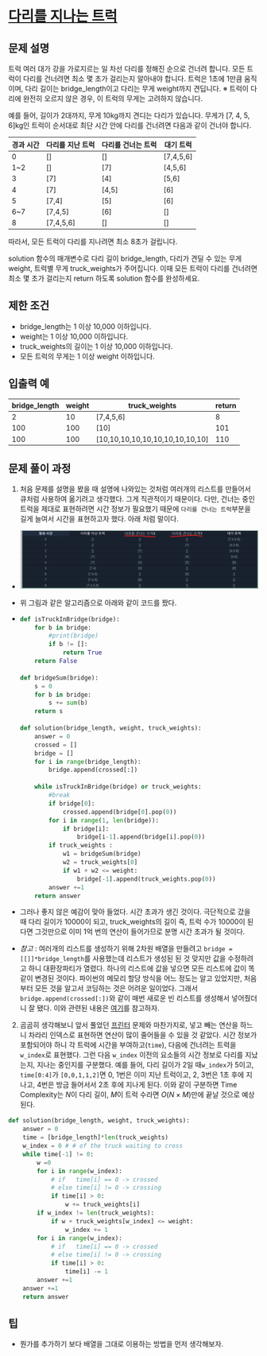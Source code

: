 # [다리를 지나는 트럭](https://programmers.co.kr/learn/courses/30/lessons/42583)

## 문제 설명

트럭 여러 대가 강을 가로지르는 일 차선 다리를 정해진 순으로 건너려 합니다. 모든 트럭이 다리를 건너려면 최소 몇 초가 걸리는지 알아내야 합니다. 트럭은 1초에 1만큼 움직이며, 다리 길이는 bridge_length이고 다리는 무게 weight까지 견딥니다.
※ 트럭이 다리에 완전히 오르지 않은 경우, 이 트럭의 무게는 고려하지 않습니다.

예를 들어, 길이가 2대까지, 무게 10kg까지 견디는 다리가 있습니다. 무게가 [7, 4, 5, 6]kg인 트럭이 순서대로 최단 시간 안에 다리를 건너려면 다음과 같이 건너야 합니다.

| 경과 시간 | 다리를 지난 트럭 | 다리를 건너는 트럭 | 대기 트럭 |
| --------- | ---------------- | ------------------ | --------- |
| 0         | []               | []                 | [7,4,5,6] |
| 1~2       | []               | [7]                | [4,5,6]   |
| 3         | [7]              | [4]                | [5,6]     |
| 4         | [7]              | [4,5]              | [6]       |
| 5         | [7,4]            | [5]                | [6]       |
| 6~7       | [7,4,5]          | [6]                | []        |
| 8         | [7,4,5,6]        | []                 | []        |

따라서, 모든 트럭이 다리를 지나려면 최소 8초가 걸립니다.

solution 함수의 매개변수로 다리 길이 bridge_length, 다리가 견딜 수 있는 무게 weight, 트럭별 무게 truck_weights가 주어집니다. 이때 모든 트럭이 다리를 건너려면 최소 몇 초가 걸리는지 return 하도록 solution 함수를 완성하세요.

## 제한 조건

- bridge_length는 1 이상 10,000 이하입니다.
- weight는 1 이상 10,000 이하입니다.
- truck_weights의 길이는 1 이상 10,000 이하입니다.
- 모든 트럭의 무게는 1 이상 weight 이하입니다.

## 입출력 예

| bridge_length | weight | truck_weights                   | return |
| ------------- | ------ | ------------------------------- | ------ |
| 2             | 10     | [7,4,5,6]                       | 8      |
| 100           | 100    | [10]                            | 101    |
| 100           | 100    | [10,10,10,10,10,10,10,10,10,10] | 110    |

## 문제 풀이 과정

1.  처음 문제를 설명을 봤을 때 설명에 나와있는 것처럼 여러개의 리스트를 만들어서 큐처럼 사용하여 옮기려고 생각했다. 그게 직관적이기 때문이다. 다만, 건너는 중인 트럭을 제대로 표현하려면 시간 정보가 필요했기 때문에 `다리를 건너는 트럭`부분을 길게 늘여서 시간을 표현하고자 했다. 아래 처럼 말이다.

   - ![1548772768632](assets/1548772768632.png)

   - 위 그림과 같은 알고리즘으로 아래와 같이 코드를 짰다. 

   - ```python
     def isTruckInBridge(bridge):
         for b in bridge:
             #print(bridge)
             if b != []:
                 return True
         return False
     
     def bridgeSum(bridge):
         s = 0
         for b in bridge:
             s += sum(b)
         return s
     
     def solution(bridge_length, weight, truck_weights):
         answer = 0
         crossed = []
         bridge = []
         for i in range(bridge_length):
             bridge.append(crossed[:])
         
         while isTruckInBridge(bridge) or truck_weights:
             #break
             if bridge[0]:
                 crossed.append(bridge[0].pop(0))
             for i in range(1, len(bridge)):
                 if bridge[i]:
                     bridge[i-1].append(bridge[i].pop(0))
             if truck_weights :
                 w1 = bridgeSum(bridge)
                 w2 = truck_weights[0]            
                 if w1 + w2 <= weight:
                     bridge[-1].append(truck_weights.pop(0))
             answer +=1 
         return answer
     
     ```

   - 그러나 좋지 않은 예감이 맞아 들었다. 시간 초과가 생긴 것이다. 극단적으로 갔을 때 다리 길이가 10000이 되고, truck_weights의 길이 즉, 트럭 수가 10000이 된다면 그것만으로 이미 1억 번의 연산이 들어가므로 분명 시간 초과가 될 것이다.

   - *참고* : 여러개의 리스트를 생성하기 위해 2차원 배열을 만들려고 `bridge = [[]]*bridge_length`를 사용했는데 리스트가 생성된 된 것 맞지만 값을 수정하려고 하니 대환장파티가 열렸다. 하나의 리스트에 값을 넣으면 모든 리스트에 값이 똑같이 변경된 것이다. 파이썬의 메모리 할당 방식을 어느 정도는 알고 있었지만, 처음부터 모든 것을 알고서 코딩하는 것은 어려운 일이었다. 그래서 `bridge.append(crossed[:])`와 같이 매번 새로운 빈 리스트를 생성해서 넣어줬더니 잘 됐다. 이와 관련된 내용은 [여기](https://suwoni-codelab.com/python%20%EA%B8%B0%EB%B3%B8/2018/03/02/Python-Basic-copy/)를 참고하자.

2. 곰곰히 생각해보니 앞서 풀었던 [프린터](프린터.md) 문제와 마찬가지로, 넣고 빼는 연산을 하느니 차라리 인덱스로 표현하면 연산이 많이 줄어들을 수 있을 것 같았다. 시간 정보가 포함되어야 하니 각 트럭에 시간을 부여하고(`time`), 다음에 건너려는 트럭을 `w_index`로 표현했다. 그런 다음 `w_index` 이전의 요소들의 시간 정보로 다리를 지났는지, 지나는 중인지를 구분했다. 예를 들어, 다리 길이가 2일 때`w_index`가 5이고, `time[0:4]`가 `[0,0,1,1,2]`면 0, 1번은 이미 지난 트럭이고, 2, 3번은 1초 후에 지나고, 4번은 방금 들어서서 2초 후에 지나게 된다. 이와 같이 구분하면 Time Complexity는 $N$이 다리 길이, $M$이 트럭 수라면  $O(N \times M)$만에 끝날 것으로 예상된다.

```python
def solution(bridge_length, weight, truck_weights):
    answer = 0
    time = [bridge_length]*len(truck_weights)
    w_index = 0 # # of the truck waiting to cross
    while time[-1] != 0:
        w =0 
        for i in range(w_index):
            # if   time[i] == 0 -> crossed
            # else time[i] != 0 -> crossing
            if time[i] > 0:
                w += truck_weights[i]
        if w_index != len(truck_weights):
            if w + truck_weights[w_index] <= weight:
                w_index += 1
        for i in range(w_index):
            # if   time[i] == 0 -> crossed
            # else time[i] != 0 -> crossing
            if time[i] > 0:
                time[i] -= 1
        answer +=1 
    answer +=1
    return answer
```



## 팁

- 뭔가를 추가하기 보다 배열을 그대로 이용하는 방법을 먼저 생각해보자. 
